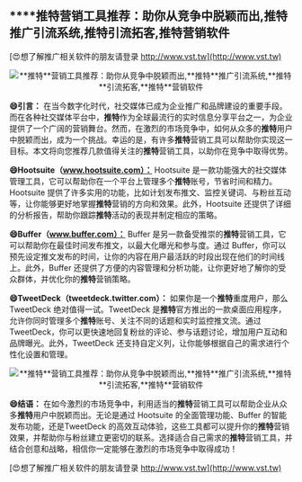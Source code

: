 ## ****推特**营销工具推荐：助你从竞争中脱颖而出,**推特**推广引流系统,**推特**引流拓客,**推特**营销软件**

[😍想了解推广相关软件的朋友请登录 http://www.vst.tw](http://www.vst.tw)

 <center><img src="https://vst.tw/MP4/tuiguang/png/3.png" alt="**推特**营销工具推荐：助你从竞争中脱颖而出,**推特**推广引流系统,**推特**引流拓客,**推特**营销软件"></center>

**😄引言：**
在当今数字化时代，社交媒体已成为企业推广和品牌建设的重要手段。而在各种社交媒体平台中，**推特**作为全球最流行的实时信息分享平台之一，为企业提供了一个广阔的营销舞台。然而，在激烈的市场竞争中，如何从众多的**推特**用户中脱颖而出，成为一个挑战。幸运的是，有许多**推特**营销工具可以帮助你实现这一目标。本文将向您推荐几款值得关注的**推特**营销工具，以助你在竞争中取得优势。

**😄Hootsuite（www.hootsuite.com）：**
Hootsuite 是一款功能强大的社交媒体管理工具，它可以帮助你在一个平台上管理多个**推特**账号，节省时间和精力。Hootsuite 提供了许多实用的功能，比如计划发布推文、监控关键词、与粉丝互动等，让你能够更好地掌握**推特**营销的方向和效果。此外，Hootsuite 还提供了详细的分析报告，帮助你跟踪**推特**活动的表现并制定相应的策略。

**😄Buffer（www.buffer.com）：**
Buffer 是另一款备受推崇的**推特**营销工具，它可以帮助你在最佳时间发布推文，以最大化曝光和参与度。通过 Buffer，你可以预先设定推文发布的时间，让你的内容在用户最活跃的时段出现在他们的时间线上。此外，Buffer 还提供了方便的内容管理和分析功能，让你更好地了解你的受众群体，并优化你的**推特**营销策略。

**😄TweetDeck（tweetdeck.twitter.com）：**
如果你是一个**推特**重度用户，那么 TweetDeck 绝对值得一试。TweetDeck 是**推特**官方推出的一款桌面应用程序，允许你同时管理多个**推特**账号、关注不同的话题和实时监控推文流。通过 TweetDeck，你可以更快速地回复粉丝的评论、参与话题讨论，增加用户互动和品牌曝光。此外，TweetDeck 还支持自定义列，让你能够根据自己的需求进行个性化设置和管理。

 <center><img src="https://vst.tw/MP4/tuiguang/png/2.png" alt="**推特**营销工具推荐：助你从竞争中脱颖而出,**推特**推广引流系统,**推特**引流拓客,**推特**营销软件"></center>

**😄结语：**
在如今激烈的市场竞争中，利用适当的**推特**营销工具可以帮助企业从众多**推特**用户中脱颖而出。无论是通过 Hootsuite 的全面管理功能、Buffer 的智能发布功能，还是TweetDeck 的高效互动体验，这些工具都可以提升你的**推特**营销效果，并帮助你与粉丝建立更密切的联系。选择适合自己需求的**推特**营销工具，并结合创意和战略，相信你一定能够在激烈的市场竞争中取得成功！

[😍想了解推广相关软件的朋友请登录 http://www.vst.tw](http://www.vst.tw)



